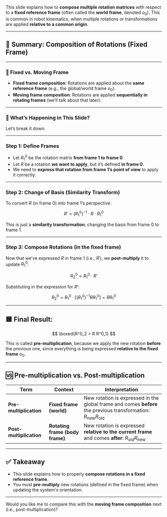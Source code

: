 This slide explains how to **compose multiple rotation matrices** with respect to a **fixed reference frame** (often called the **world frame**, denoted $o_0$). This is common in robot kinematics, when multiple rotations or transformations are applied **relative to a common origin**.

---

## 🔄 Summary: Composition of Rotations (Fixed Frame)

---

### 🧭 Fixed vs. Moving Frame

* **Fixed frame composition**: Rotations are applied about the **same reference frame** (e.g., the global/world frame $o_0$).
* **Moving frame composition**: Rotations are applied **sequentially in rotating frames** (we’ll talk about that later).

---

### 📌 What’s Happening in This Slide?

Let’s break it down.

---

### Step 1: Define Frames

* Let $R^0_1$ be the rotation matrix **from frame 1 to frame 0**.
* Let $R$ be a rotation **we want to apply**, but it’s defined **in frame 0**.
* We need to **express that rotation from frame 1’s point of view** to apply it correctly.

---

### Step 2: Change of Basis (Similarity Transform)

To convert $R$ (in frame 0) into frame 1’s perspective:

$$
R' = (R^0_1)^{-1} \cdot R \cdot R^0_1
$$

This is just a **similarity transformation**, changing the basis from frame 0 to frame 1.

---

### Step 3: Compose Rotations (in the fixed frame)

Now that we’ve expressed $R$ in frame 1 (i.e., $R'$), we **post-multiply** it to update $R^0_1$:

$$
R^0_2 = R^0_1 \cdot R'
$$

Substituting in the expression for $R'$:

$$
R^0_2 = R^0_1 \cdot \left[ (R^0_1)^{-1} R R^0_1 \right] = R R^0_1
$$

---

## 🟨 Final Result:

$$
\boxed{R^0_2 = R R^0_1}
$$

This is called **pre-multiplication**, because we apply the new rotation **before** the previous one, since everything is being expressed **relative to the fixed frame** $o_0$.

---

## 🆚 Pre-multiplication vs. Post-multiplication

| Term                    | Context                         | Interpretation                                                                                                                  |
| ----------------------- | ------------------------------- | ------------------------------------------------------------------------------------------------------------------------------- |
| **Pre-multiplication**  | **Fixed frame (world)**         | New rotation is expressed in the global frame and comes **before** the previous transformation: $R_{\text{new}} R_{\text{old}}$ |
| **Post-multiplication** | **Rotating frame (body frame)** | New rotation is expressed **relative to the current frame** and comes **after**: $R_{\text{old}} R_{\text{new}}$                |

---

## ✅ Takeaway

* This slide explains how to properly **compose rotations in a fixed reference frame**.
* You must **pre-multiply** new rotations (defined in the fixed frame) when updating the system's orientation.

---

Would you like me to compare this with the **moving frame composition** next (i.e., post-multiplication)?
